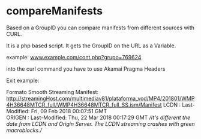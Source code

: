 # compareManifests
Based on a GroupID you can compare manifests from different sources with CURL.

It is a php based script. It gets the GroupID on the URL as a Variable.

example: www.example.com/cont.php?grupo=769624

into the curl command you have to use Akamai Pragma Headers

Exit example:

Formato Smooth Streaming
  Manifest:  http://streamingHost.com/multimediav81/plataforma_vod/MP4/201801/WMP4H36648MTCR_full/WMP4H36648MTCR_full_SS.ism/Manifest
  LCDN    : Last-Modified: Fri, 09 Feb 2018 00:07:51 GMT  
  ORIGEN  : Last-Modified: Thu, 22 Mar 2018 00:17:29 GMT
  */It's different the date from LCDN and Origin Server.
   The LCDN streaming  crashes with green macroblocks./*
